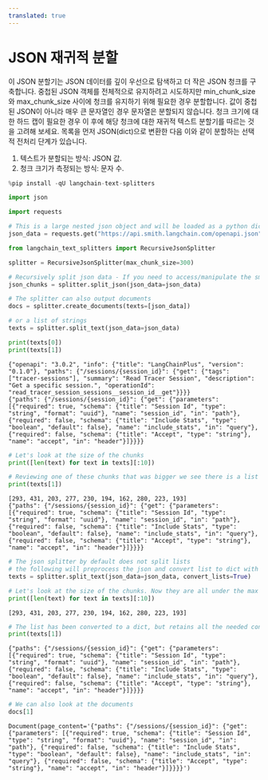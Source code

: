 ```yaml
---
translated: true
---
```


# JSON 재귀적 분할

이 JSON 분할기는 JSON 데이터를 깊이 우선으로 탐색하고 더 작은 JSON 청크를 구축합니다. 중첩된 JSON 객체를 전체적으로 유지하려고 시도하지만 min_chunk_size와 max_chunk_size 사이에 청크를 유지하기 위해 필요한 경우 분할합니다. 값이 중첩된 JSON이 아니라 매우 큰 문자열인 경우 문자열은 분할되지 않습니다. 청크 크기에 대한 하드 캡이 필요한 경우 이 후에 해당 청크에 대한 재귀적 텍스트 분할기를 따르는 것을 고려해 보세요. 목록을 먼저 JSON(dict)으로 변환한 다음 이와 같이 분할하는 선택적 전처리 단계가 있습니다.

1. 텍스트가 분할되는 방식: JSON 값.
2. 청크 크기가 측정되는 방식: 문자 수.

```python
%pip install -qU langchain-text-splitters
```

```python
import json

import requests
```

```python
# This is a large nested json object and will be loaded as a python dict
json_data = requests.get("https://api.smith.langchain.com/openapi.json").json()
```

```python
from langchain_text_splitters import RecursiveJsonSplitter
```

```python
splitter = RecursiveJsonSplitter(max_chunk_size=300)
```

```python
# Recursively split json data - If you need to access/manipulate the smaller json chunks
json_chunks = splitter.split_json(json_data=json_data)
```

```python
# The splitter can also output documents
docs = splitter.create_documents(texts=[json_data])

# or a list of strings
texts = splitter.split_text(json_data=json_data)

print(texts[0])
print(texts[1])
```

```output
{"openapi": "3.0.2", "info": {"title": "LangChainPlus", "version": "0.1.0"}, "paths": {"/sessions/{session_id}": {"get": {"tags": ["tracer-sessions"], "summary": "Read Tracer Session", "description": "Get a specific session.", "operationId": "read_tracer_session_sessions__session_id__get"}}}}
{"paths": {"/sessions/{session_id}": {"get": {"parameters": [{"required": true, "schema": {"title": "Session Id", "type": "string", "format": "uuid"}, "name": "session_id", "in": "path"}, {"required": false, "schema": {"title": "Include Stats", "type": "boolean", "default": false}, "name": "include_stats", "in": "query"}, {"required": false, "schema": {"title": "Accept", "type": "string"}, "name": "accept", "in": "header"}]}}}}
```

```python
# Let's look at the size of the chunks
print([len(text) for text in texts][:10])

# Reviewing one of these chunks that was bigger we see there is a list object there
print(texts[1])
```

```output
[293, 431, 203, 277, 230, 194, 162, 280, 223, 193]
{"paths": {"/sessions/{session_id}": {"get": {"parameters": [{"required": true, "schema": {"title": "Session Id", "type": "string", "format": "uuid"}, "name": "session_id", "in": "path"}, {"required": false, "schema": {"title": "Include Stats", "type": "boolean", "default": false}, "name": "include_stats", "in": "query"}, {"required": false, "schema": {"title": "Accept", "type": "string"}, "name": "accept", "in": "header"}]}}}}
```

```python
# The json splitter by default does not split lists
# the following will preprocess the json and convert list to dict with index:item as key:val pairs
texts = splitter.split_text(json_data=json_data, convert_lists=True)
```

```python
# Let's look at the size of the chunks. Now they are all under the max
print([len(text) for text in texts][:10])
```

```output
[293, 431, 203, 277, 230, 194, 162, 280, 223, 193]
```

```python
# The list has been converted to a dict, but retains all the needed contextual information even if split into many chunks
print(texts[1])
```

```output
{"paths": {"/sessions/{session_id}": {"get": {"parameters": [{"required": true, "schema": {"title": "Session Id", "type": "string", "format": "uuid"}, "name": "session_id", "in": "path"}, {"required": false, "schema": {"title": "Include Stats", "type": "boolean", "default": false}, "name": "include_stats", "in": "query"}, {"required": false, "schema": {"title": "Accept", "type": "string"}, "name": "accept", "in": "header"}]}}}}
```

```python
# We can also look at the documents
docs[1]
```

```output
Document(page_content='{"paths": {"/sessions/{session_id}": {"get": {"parameters": [{"required": true, "schema": {"title": "Session Id", "type": "string", "format": "uuid"}, "name": "session_id", "in": "path"}, {"required": false, "schema": {"title": "Include Stats", "type": "boolean", "default": false}, "name": "include_stats", "in": "query"}, {"required": false, "schema": {"title": "Accept", "type": "string"}, "name": "accept", "in": "header"}]}}}}')
```
